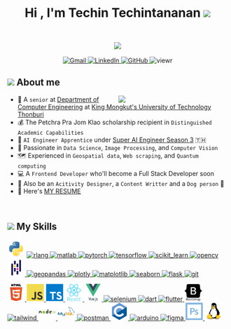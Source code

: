 <!-- Greeting session -->
<h1 align="center">
  Hi , I'm Techin Techintananan <img src="https://media.giphy.com/media/hvRJCLFzcasrR4ia7z/giphy.gif" width="35">
</h1>
<br>

<!-- Graphic -->
<p align="center">
  <a href="https://github.com/DenverCoder1/readme-typing-svg"><img src="https://readme-typing-svg.herokuapp.com?font=Time+New+Roman&color=%23C8BE25&size=25&center=true&vCenter=true&width=600&height=100&lines=Data+Scientist;Computer+Engineering+Student;Super+AI+Engineer+Apprentice"></a>
</p>

<!-- Contact session -->
<p align="center"> 
  <a href="mailto:techin1021@gmail.com" target="_blank">
    <img src="https://img.shields.io/badge/gmail-%23EA4335.svg?style=plastic&logo=gmail&logoColor=white" alt="Gmail" height=25px />
  </a>
  <a href="https://www.linkedin.com/in/senmeetechin/" target="_blank">
    <img src="https://img.shields.io/badge/linkedin-%230A66C2.svg?style=plastic&logo=linkedin&logoColor=white" alt="LinkedIn" height=25px />
  </a>
	<a href="https://github.com/senmeetechin" target="_blank">
    <img src="https://img.shields.io/badge/github-%23181717.svg?style=plastic&logo=github&logoColor=white" alt="GitHub" height=25px />
  </a>
  <img src="https://komarev.com/ghpvc/?username=senmeetechin&label=Profile%20views&color=0047AB&style=plastic?" alt="viewr" height=25px /> 
</p>


<!-- Personal information -->
## <picture><img src = "https://media0.giphy.com/media/RrVJHB3KSTCznWubpd/giphy.gif?cid=ecf05e471p8brrg1y2c2q8rdevv42zqlzag2qe9gz2i3lr05&rid=giphy.gif&ct=g" width=50px /></picture> About me

<picture> <img align="right" src="https://media4.giphy.com/media/SwImQhtiNA7io/giphy.gif?cid=ecf05e47abo0chtypieyj15zvnfjwgybzdgshcleyog13en6&rid=giphy.gif&ct=g" width = 250px></picture>

- 🏫 A `senior` at [Department of Computer Engineering](https://cpe.kmutt.ac.th/) at [King Mongkut's University of Technology Thonburi](https://www.kmutt.ac.th/en/)
- 💰 The Petchra Pra Jom Klao scholarship recipient in `Distinguished Academic Capabilities`
- 🤖 `AI Engineer Apprentice` under [Super AI Engineer Season 3](https://superai.aiat.or.th/) 🇹🇭
- 🕺 Passionate in `Data Science`, `Image Processing`, and `Computer Vision`
- 🗺️ Experienced in `Geospatial data`, `Web scraping`, and `Quantum computing`
- 💻 A `Frontend Developer` who'll become a Full Stack Developer soon
- 💪 Also be an `Acitivity Designer`, a `Content Writter` and a `Dog person` 🐶
- 👀 Here's [MY RESUME](https://drive.google.com/file/d/1O2_-PYcKHs8-_k1rGRppjCCTD_tUXSpV/view?usp=sharing)


<!-- - :trophy: 2x `ACPC` Finalist.
- :nerd_face: Always `learning new things`.
- :thinking: I’m currently open for a new `job opportunity`, this is [MY RESUME](http://lnkiy.in/Ahmed_Hossam_Resume).
- :boom: You can visit [MY WEBSITE](https://cutt.ly/Ahmed_Hossam_Website). -->
<br>

## <picture> <img src = "https://media2.giphy.com/media/pv8hybpYzhkl1I5Y4Z/giphy.gif?cid=ecf05e47y2cbenft6n7l8mfqjba33w55ndg0lhxtsh2hioft&rid=giphy.gif&ct=g" width = 50px></picture> My Skills

<p align="left>
  <a href="https://www.python.org" target="_blank" rel="noreferrer"> 
    <img src="https://raw.githubusercontent.com/devicons/devicon/master/icons/python/python-original.svg" alt="python" width="40" height="40"/> 
  </a> 
  <a href="https://www.r-project.org/" target="_blank" rel="noreferrer"> 
    <img src="https://upload.wikimedia.org/wikipedia/commons/thumb/1/1b/R_logo.svg/724px-R_logo.svg.png?20160212050515" alt="rlang" height="40"/> 
  </a>       
  <a href="https://www.mathworks.com/" target="_blank" rel="noreferrer"> 
    <img src="https://upload.wikimedia.org/wikipedia/commons/2/21/Matlab_Logo.png" alt="matlab" width="40" height="40"/> 
  </a>                                                                                                                             
  <a href="https://pytorch.org/" target="_blank" rel="noreferrer"> 
    <img src="https://www.vectorlogo.zone/logos/pytorch/pytorch-icon.svg" alt="pytorch" width="40" height="40"/> 
  </a> 
  <a href="https://www.tensorflow.org" target="_blank" rel="noreferrer"> 
    <img src="https://www.vectorlogo.zone/logos/tensorflow/tensorflow-icon.svg" alt="tensorflow" width="40" height="40"/> 
  </a> 
  <a href="https://scikit-learn.org/" target="_blank" rel="noreferrer"> 
    <img src="https://upload.wikimedia.org/wikipedia/commons/0/05/Scikit_learn_logo_small.svg" alt="scikit_learn" height="40"/> 
  </a> 
  <a href="https://opencv.org/" target="_blank" rel="noreferrer"> 
    <img src="https://www.vectorlogo.zone/logos/opencv/opencv-icon.svg" alt="opencv" width="40" height="40"/> 
  </a> 
  <a href="https://pandas.pydata.org/" target="_blank" rel="noreferrer"> 
    <img src="https://raw.githubusercontent.com/devicons/devicon/2ae2a900d2f041da66e950e4d48052658d850630/icons/pandas/pandas-original.svg" alt="pandas" width="40" height="40"/> 
  </a> 
  <a href="https://geopandas.org/" target="_blank" rel="noreferrer"> 
    <img src="https://geopandas.org/en/stable/_images/geopandas_icon.png" alt="geopandas" width="40" height="40"/> 
  </a> 
  <a href="https://plotly.com/" target="_blank" rel="noreferrer"> 
    <img src="https://www.vectorlogo.zone/logos/plot_ly/plot_ly-icon.svg" alt="plotly" width="40" height="40"/> 
  </a> 
  <a href="https://matplotlib.org/stable/index.html" target="_blank" rel="noreferrer"> 
    <img src="https://upload.wikimedia.org/wikipedia/commons/thumb/8/84/Matplotlib_icon.svg/180px-Matplotlib_icon.svg.png?20150311090915" alt="matplotlib" width="40" height="40"/> 
  </a> 
  <a href="https://seaborn.pydata.org/" target="_blank" rel="noreferrer"> 
    <img src="https://seaborn.pydata.org/_images/logo-mark-lightbg.svg" alt="seaborn" width="40" height="40"/> 
  </a> 
  <a href="https://flask.palletsprojects.com/" target="_blank" rel="noreferrer"> 
    <img src="https://www.vectorlogo.zone/logos/pocoo_flask/pocoo_flask-icon.svg" alt="flask" width="40" height="40"/> 
  </a> 
  <a href="https://git-scm.com/" target="_blank" rel="noreferrer"> 
    <img src="https://www.vectorlogo.zone/logos/git-scm/git-scm-icon.svg" alt="git" width="40" height="40"/> 
  </a> 
</p>

                                                                                                            
                                                                                                            
<p align="left"> 
  <a href="https://www.w3.org/html/" target="_blank" rel="noreferrer"> 
    <img src="https://raw.githubusercontent.com/devicons/devicon/master/icons/html5/html5-original-wordmark.svg" alt="html5" width="40" height="40"/> 
  </a>
  <a href="https://developer.mozilla.org/en-US/docs/Web/JavaScript" target="_blank" rel="noreferrer"> 
    <img src="https://raw.githubusercontent.com/devicons/devicon/master/icons/javascript/javascript-original.svg" alt="javascript" width="40" height="40"/> 
  </a> 
  <a href="https://www.typescriptlang.org/" target="_blank" rel="noreferrer"> 
    <img src="https://raw.githubusercontent.com/devicons/devicon/master/icons/typescript/typescript-original.svg" alt="typescript" width="40" height="40"/> 
  </a> 
  <a href="https://reactjs.org/" target="_blank" rel="noreferrer"> 
    <img src="https://raw.githubusercontent.com/devicons/devicon/master/icons/react/react-original-wordmark.svg" alt="react" width="40" height="40"/> 
  </a> 
  <a href="https://vuejs.org/" target="_blank" rel="noreferrer"> 
    <img src="https://raw.githubusercontent.com/devicons/devicon/master/icons/vuejs/vuejs-original-wordmark.svg" alt="vuejs" width="40" height="40"/> 
  </a>
  <a href="https://www.selenium.dev" target="_blank" rel="noreferrer"> 
    <img src="https://raw.githubusercontent.com/detain/svg-logos/780f25886640cef088af994181646db2f6b1a3f8/svg/selenium-logo.svg" alt="selenium" width="40" height="40"/> 
  </a> 
  <a href="https://dart.dev" target="_blank" rel="noreferrer"> 
    <img src="https://www.vectorlogo.zone/logos/dartlang/dartlang-icon.svg" alt="dart" width="40" height="40"/> 
  </a> 
  <a href="https://flutter.dev" target="_blank" rel="noreferrer"> 
    <img src="https://www.vectorlogo.zone/logos/flutterio/flutterio-icon.svg" alt="flutter" width="40" height="40"/> 
  </a> 

  <a href="https://getbootstrap.com" target="_blank" rel="noreferrer"> 
    <img src="https://raw.githubusercontent.com/devicons/devicon/master/icons/bootstrap/bootstrap-plain-wordmark.svg" alt="bootstrap" width="40" height="40"/> 
  </a>
  <a href="https://tailwindcss.com/" target="_blank" rel="noreferrer"> 
    <img src="https://www.vectorlogo.zone/logos/tailwindcss/tailwindcss-icon.svg" alt="tailwind" width="40" height="40"/> 
  </a>
  <a href="https://nodejs.org" target="_blank" rel="noreferrer"> 
    <img src="https://raw.githubusercontent.com/devicons/devicon/master/icons/nodejs/nodejs-original-wordmark.svg" alt="nodejs" height="40"/> 
  </a> 
  <a href="https://www.mysql.com/" target="_blank" rel="noreferrer"> 
    <img src="https://raw.githubusercontent.com/devicons/devicon/master/icons/mysql/mysql-original-wordmark.svg" alt="mysql" height="40"/> 
  </a> 
  <a href="https://postman.com" target="_blank" rel="noreferrer"> 
    <img src="https://www.vectorlogo.zone/logos/getpostman/getpostman-icon.svg" alt="postman" width="40" height="40"/> 
  </a> 
                                                                                                                                        
                                                                                                                                        
  <a href="https://www.cprogramming.com/" target="_blank" rel="noreferrer"> 
    <img src="https://raw.githubusercontent.com/devicons/devicon/master/icons/c/c-original.svg" alt="c" width="40" height="40"/> 
  </a> 
  <a href="https://www.arduino.cc/" target="_blank" rel="noreferrer"> 
    <img src="https://cdn.worldvectorlogo.com/logos/arduino-1.svg" alt="arduino" width="40" height="40"/> 
  </a> 
  <a href="https://www.figma.com/" target="_blank" rel="noreferrer"> 
    <img src="https://www.vectorlogo.zone/logos/figma/figma-icon.svg" alt="figma" width="40" height="40"/> 
  </a> 
  <a href="https://www.photoshop.com/en" target="_blank" rel="noreferrer"> 
    <img src="https://raw.githubusercontent.com/devicons/devicon/master/icons/photoshop/photoshop-line.svg" alt="photoshop" width="40" height="40"/> 
  </a> 
  <a href="https://www.linux.org/" target="_blank" rel="noreferrer"> 
    <img src="https://raw.githubusercontent.com/devicons/devicon/master/icons/linux/linux-original.svg" alt="linux" width="40" height="40"/> 
  </a> 
</p>
